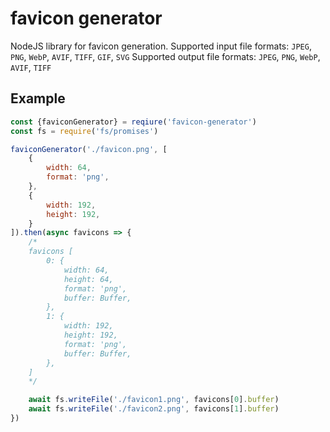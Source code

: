 # favicon generator

NodeJS library for favicon generation.
Supported input file formats: `JPEG`, `PNG`, `WebP`, `AVIF`, `TIFF`, `GIF`, `SVG`
Supported output file formats: `JPEG`, `PNG`, `WebP`, `AVIF`, `TIFF`

## Example
```js
const {faviconGenerator} = reqiure('favicon-generator')
const fs = require('fs/promises')

faviconGenerator('./favicon.png', [
	{
		width: 64,
		format: 'png',
	},
	{
		width: 192,
		height: 192,
	}
]).then(async favicons => {
	/*
	favicons [
		0: {
			width: 64,
			height: 64,
			format: 'png',
			buffer: Buffer,
		},
		1: {
			width: 192,
			height: 192,
			format: 'png',
			buffer: Buffer,
		},
	]
	*/

	await fs.writeFile('./favicon1.png', favicons[0].buffer)
	await fs.writeFile('./favicon2.png', favicons[1].buffer)
})
```
